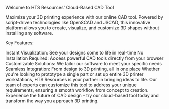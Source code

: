 Welcome to HTS Resources' Cloud-Based CAD Tool

Maximize your 3D printing experience with our online CAD tool. Powered by script-driven technologies like OpenSCAD and JSCAD, this innovative platform allows you to create, visualize, and customize 3D shapes without installing any software.

Key Features:


Instant Visualization: See your designs come to life in real-time
No Installation Required: Access powerful CAD tools directly from your browser
Customizable Solutions: We tailor our software to meet your specific needs
Seamless Integration: From design to 3D printing, all in one place
Whether you're looking to prototype a single part or set up entire 3D printer workstations, HTS Resources is your partner in bringing ideas to life. Our team of experts can customize this tool to address your unique requirements, ensuring a smooth workflow from concept to creation. Experience the future of CAD design – try our cloud-based tool today and transform the way you approach 3D printing.

